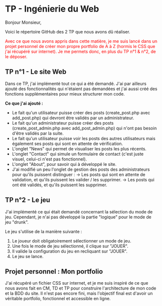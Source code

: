 # TP - Ingénierie du Web

Bonjour Monsieur,

Voici le répertoire GitHub des 2 TP que nous avons dû réaliser.

<span style="color: red"> 
  Avec ce que nous avons appris dans cette matière, je me suis lancé dans un projet personnel de créer mon propre portfolio de A à Z (hormis le CSS que j'ai récupéré sur internet). Je me permets donc, en plus du TP n°1 & n°2, de le déposer.
</span>


## TP n°1 - Le site Web

Dans ce TP, j'ai implémenté tout ce qui a été demandé. J'ai par ailleurs ajouté des fonctionnalités qui n'étaient pas demandées et j'ai aussi créé des fonctions supplémentaires pour mieux structurer mon code.

__Ce que j'ai ajouté :__
- Le fait qu'un utilisateur puisse créer des posts (create_post.php avec add_post.php) qui devront être validés par un administrateur.
- Le fait qu'un administrateur puisse créer des posts (create_post_admin.php avec add_post_admin.php) qui n'ont pas besoin d'être validés par la suite.
- Le fait qu'un utilisateur puisse voir les posts des autres utilisateurs mais également ses posts qui sont en attente de vérification.
- L'onglet "News" qui permet de visualiser les posts les plus récents.
- L'onglet "Contact" qui simule un formulaire de contact (c'est juste visuel, celui-ci n'est pas fonctionnel).
- L'onglet "About", pour savoir qui à développé le site.
- J'ai modifié un peu l'onglet de gestion des posts des administrateurs pour qu'ils puissent distinguer :
-> Les posts qui sont en attente de validation, et qu'ils puissent les valider / les supprimer.
-> Les posts qui ont été validés, et qu'ils puissent les supprimer.

## TP n°2 - Le jeu

J'ai implémenté ce qui était demandé concernant la sélection du mode de jeu. Cependant, je n'ai pas développé la partie "logique" pour le mode de jeu "drunk".

Le jeu s'utilise de la manière suivante :
1) Le joueur doit obligatoirement sélectionner un mode de jeu.
2) Une fois le mode de jeu sélectionné, il clique sur "JOUER".
3) Il valide la configuration du jeu en recliquant sur "JOUER".
4) Le jeu se lance.


## Projet personnel : Mon portfolio

J'ai récupéré un fichier CSS sur internet, et je me suis inspiré de ce que nous avons fait en CM, TD et TP pour construire l'architecture de mon code et la BDD du site. Il n'est pas encore fini, mais l'objectif final est d'avoir un véritable portfolio, fonctionnel et accessible en ligne.

